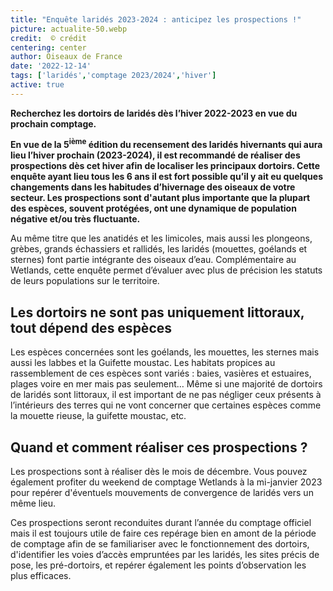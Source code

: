 ```yaml
---
title: "Enquête laridés 2023-2024 : anticipez les prospections !"
picture: actualite-50.webp
credit:  © crédit
centering: center
author: Oiseaux de France
date: '2022-12-14'
tags: ['laridés','comptage 2023/2024','hiver']
active: true
---
```


**Recherchez les dortoirs de laridés dès l’hiver 2022-2023 en vue du prochain comptage.**

**En vue de la 5<sup>ième</sup> édition du recensement des laridés hivernants qui aura lieu l’hiver prochain (2023-2024), il est recommandé de réaliser des prospections dès cet hiver afin de localiser les principaux dortoirs. Cette enquête ayant lieu tous les 6 ans il est fort possible qu’il y ait eu quelques changements dans les habitudes d’hivernage des oiseaux de votre secteur. Les prospections sont d'autant plus importante que la plupart des espèces, souvent protégées, ont une dynamique de population négative et/ou très fluctuante.**

Au même titre que les anatidés et les limicoles, mais aussi les plongeons, grèbes, grands échassiers et rallidés, les laridés (mouettes, goélands et sternes) font partie intégrante des oiseaux d’eau. Complémentaire au Wetlands, cette enquête permet d’évaluer avec plus de précision les statuts de leurs populations sur le territoire.

## Les dortoirs ne sont pas uniquement littoraux, tout dépend des espèces

Les espèces concernées sont les goélands, les mouettes, les sternes mais aussi les labbes et la Guifette moustac. Les habitats propices au rassemblement de ces espèces sont variés : baies, vasières et estuaires, plages voire en mer mais pas seulement… Même si une majorité de dortoirs de laridés sont littoraux, il est important de ne pas négliger ceux présents à l’intérieurs des terres qui ne vont concerner que certaines espèces comme la mouette rieuse, la guifette moustac, etc.

## Quand et comment réaliser ces prospections ?

Les prospections sont à réaliser dès le mois de décembre. Vous pouvez également profiter du weekend de comptage Wetlands à la mi-janvier 2023 pour repérer d'éventuels mouvements de convergence de laridés vers un même lieu.

Ces prospections seront reconduites durant l’année du comptage officiel mais il est toujours utile de faire ces repérage bien en amont de la période de comptage afin de se familiariser avec le fonctionnement des dortoirs, d'identifier les voies d’accès empruntées par les laridés, les sites précis de pose, les pré-dortoirs, et repérer également les points d’observation les plus efficaces.
